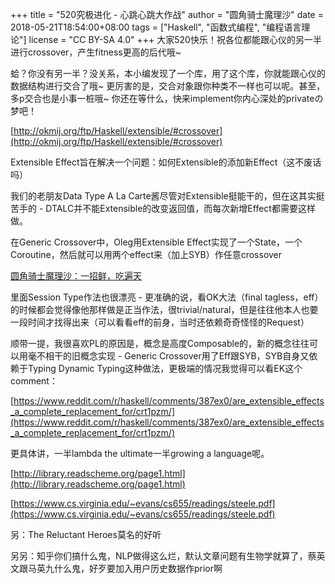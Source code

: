 +++
title = "520究极进化 - 心跳心跳大作战"
author = "圆角骑士魔理沙"
date = 2018-05-21T18:54:00+08:00
tags = ["Haskell", "函数式编程", "编程语言理论"]
license = "CC BY-SA 4.0"
+++
大家520快乐！祝各位都能跟心仪的另一半进行crossover，产生fitness更高的后代哦~

  


蛤？你没有另一半？没关系，本小编发现了一个库，用了这个库，你就能跟心仪的数据结构进行交合了哦~ 更厉害的是，交合对象跟你种类不一样也可以呢。甚至，多p交合也是小事一桩哦~ 你还在等什么，快来implement你内心深处的privateの梦吧！

  


[http://okmij.org/ftp/Haskell/extensible/#crossover](http://okmij.org/ftp/Haskell/extensible/#crossover)

  


Extensible Effect旨在解决一个问题：如何Extensible的添加新Effect（这不废话吗）

  


我们的老朋友Data Type A La Carte酱尽管对Extensible挺能干的，但在这其实挺苦手的 - DTALC并不能Extensible的改变返回值，而每次新增Effect都需要这样做。

  


在Generic Crossover中，Oleg用Extensible Effect实现了一个State，一个Coroutine，然后就可以用两个effect来（加上SYB）作任意crossover

  


[圆角骑士魔理沙：一招鲜，吃遍天](../32677377)

  


里面Session Type作法也很漂亮 - 更准确的说，看OK大法（final tagless，eff）的时候都会觉得像他那样做是正当作法，很trivial/natural，但是往往他本人也要一段时间才找得出来（可以看看eff的前身，当时还依赖奇奇怪怪的Request）

  


顺带一提，我很喜欢PL的原因是，概念是高度Composable的，新的概念往往可以用毫不相干的旧概念实现 - Generic Crossover用了Eff跟SYB，SYB自身又依赖于Typing Dynamic Typing这种做法，更极端的情况我觉得可以看EK这个comment：

[https://www.reddit.com/r/haskell/comments/387ex0/are_extensible_effects_a_complete_replacement_for/crt1pzm/](https://www.reddit.com/r/haskell/comments/387ex0/are_extensible_effects_a_complete_replacement_for/crt1pzm/)

更具体讲，一半lambda the ultimate一半growing a language呢。

[http://library.readscheme.org/page1.html](http://library.readscheme.org/page1.html)

[https://www.cs.virginia.edu/~evans/cs655/readings/steele.pdf](https://www.cs.virginia.edu/~evans/cs655/readings/steele.pdf)

另：The Reluctant Heroes莫名的好听

  


另另：知乎你们搞什么鬼，NLP做得这么烂，默认文章问题有生物学就算了，蔡英文跟马英九什么鬼，好歹要加入用户历史数据作prior啊
